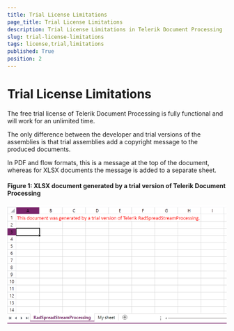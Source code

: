 ```yaml
---
title: Trial License Limitations
page_title: Trial License Limitations
description: Trial License Limitations in Telerik Document Processing
slug: trial-license-limitations
tags: license,trial,limitations
published: True
position: 2
---
```


# Trial License Limitations

The free trial license of Telerik Document Processing is fully functional and will work for an unlimited time.


The only difference between the developer and trial versions of the assemblies is that trial assemblies add a copyright message to the produced documents.

In PDF and flow formats, this is a message at the top of the document, whereas for XLSX documents the message is added to a separate sheet.


#### __Figure 1: XLSX document generated by a trial version of Telerik Document Processing__
![Telerik Document Processing Trial Limitation SpreadStreamProcessing](images/TelerikDocumentProcessing_Trial_Limitations_01.png)


